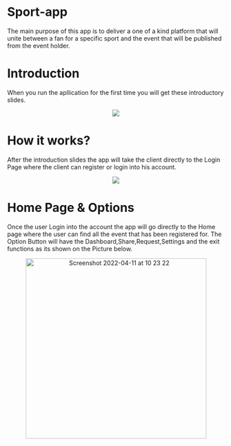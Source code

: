 # Sport-app

The main purpose of this app is to deliver a one of a kind platform that will unite between a fan for a specific sport and the event that will be published from the event holder.

# Introduction

 When you run the apllication for the first time you will get these introductory slides.
<p align="center">
<img src ="https://user-images.githubusercontent.com/92810736/162693330-e0547a9b-160e-48df-ba45-173a0b5f125a.gif">
</p>

# How it works?

After the introduction slides the app will take the client directly to the Login Page where the client can register or login into his account.

<p align="center">
<img src ="https://user-images.githubusercontent.com/92810736/162695054-56c62188-2190-4382-bc9e-1b96662643cb.gif">
</p>

# Home Page & Options

Once the user Login into the account the app will go directly to the Home page where the user can find all the event that has been registered for.
The Option Button will have the Dashboard,Share,Request,Settings and the exit functions as its shown on the Picture below.
<p align="center">
<img width="419" alt="Screenshot 2022-04-11 at 10 23 22" src="https://user-images.githubusercontent.com/92810736/162696821-c25006f9-8c1c-480a-bdb5-7e66cbafe141.png">
</p>